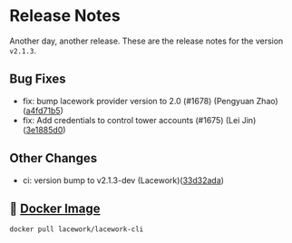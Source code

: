 # Release Notes
Another day, another release. These are the release notes for the version `v2.1.3`.

## Bug Fixes
* fix: bump lacework provider version to 2.0 (#1678) (Pengyuan Zhao)([a4fd71b5](https://github.com/lacework/go-sdk/commit/a4fd71b5e0139190eb6d5a897d10eea63582d851))
* fix: Add credentials to control tower accounts (#1675) (Lei Jin)([3e1885d0](https://github.com/lacework/go-sdk/commit/3e1885d0c01af8dc0ad9634ff83c0d31d7f207ff))
## Other Changes
* ci: version bump to v2.1.3-dev (Lacework)([33d32ada](https://github.com/lacework/go-sdk/commit/33d32ada65a4fb396944664e595f69320c5845fe))

## :whale: [Docker Image](https://hub.docker.com/r/lacework/lacework-cli)
```
docker pull lacework/lacework-cli
```
